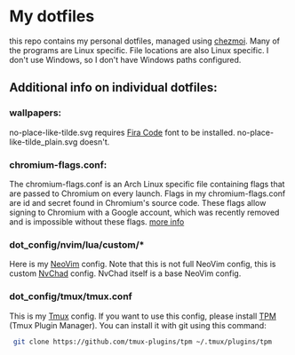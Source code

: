 # My dotfiles
this repo contains my personal dotfiles, managed using [chezmoi](https://github.com/twpayne/chezmoi).
Many of the programs are Linux specific. File locations are also Linux specific. I don't use Windows, so I don't have Windows paths configured.

## Additional info on individual dotfiles:
### wallpapers:
no-place-like-tilde.svg requires [Fira Code](https://github.com/tonsky/FiraCode) font to be installed. no-place-like-tilde_plain.svg doesn't.

### chromium-flags.conf:
The chromium-flags.conf is an Arch Linux specific file containing flags that are passed to Chromium on every launch. Flags in my chromium-flags.conf are id and secret found in Chromium's source code. These flags allow signing to Chromium with a Google account, which was recently removed and is impossible without these flags.
[more info](https://stackoverflow.com/questions/67459316/enabling-chromium-to-sync-with-google-account)

### dot_config/nvim/lua/custom/*
Here is my [NeoVim](https://github.com/neovim/neovim) config. Note that this is not full NeoVim config, this is custom [NvChad](https://github.com/NvChad/NvChad) config. NvChad itself is a base NeoVim config.

### dot_config/tmux/tmux.conf
This is my [Tmux](https://github.com/tmux/tmux) config.
If you want to use this config, please install [TPM](https://github.com/tmux-plugins/tpm) (Tmux Plugin Manager).
You can install it with git using this command:
```bash 
 git clone https://github.com/tmux-plugins/tpm ~/.tmux/plugins/tpm 
 ```
